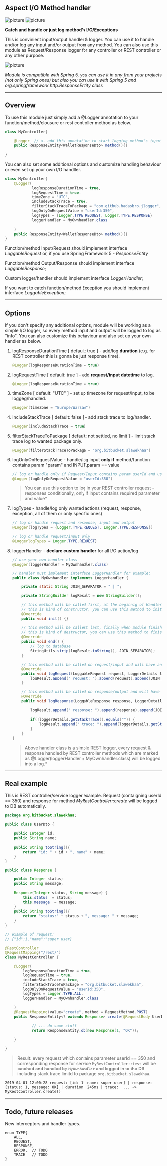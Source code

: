 ## Aspect I/O Method handler


![picture](https://img.shields.io/badge/Java-11.0.1-green)
![picture](https://img.shields.io/badge/aspectj-1.9.2-%23FF453C.svg)

**Catch and handle or just log method's I/O/Exceptions**

This is convinient input/output handler & logger. You can use it to handle and/or log any input and/or output from any method. You can also use this module as Request/Response logger for any controller or REST controller or any other purpose.


![picture](/jlogger/files/jlogger.png)


*Module is compatible with Spring 5, you can use it in any from your projects (not only Spring ones) but also you can use it with Spring 5 and org.springframework.http.ResponseEntity class*

---

## Overview

To use this module just simply add a @Logger annotation to your function/method/clousure or rest controller method as below.

```java
class MyController{

    @Logger  // <- add this annotation to start logging method's input and output
    public ResponseEntity<WalletResponseDto> method(){}
    
}
```

You can also set some additional options and customize handling behaviour or even set up your own I/O handller.
    
```java
class MyController{    
    @Logger(
            logResponseDurationTime = true,
            logRequestTime = true,
            timeZone = "UTC",
            includeStackTrace = true,
            filterStackTraceToPackage = "com.github.hadasbro.jlogger",
            logOnlyOnRequestValue = "userId:350",
            logTypes = {Logger.TYPE.REQUEST, Logger.TYPE.RESPONSE}
            loggerHandler = MyOwnhandler.class
    
    )
    public ResponseEntity<WalletResponseDto> method(){}
}
```

Function/method Input/Request should implement interface *LoggableRequest* or, if you use Spring Framework 5 - *ResponseEntity*
 
Function/method Output/Response should implement interface *LoggableResponse*;

Custom logger/handler should implement interface *LoggerHandler*;

If you want to catch function/method Exception you should implement interface *LoggableException*;

---

## Options

If you don't specify any additional options, module will be working as a simple I/O logger, so every method input and output will be logged to log as "info". You can also customize this behaviour and also set up your own handler as below.

1. logResponseDurationTime [ default: true ] - add/log **duration** (e.g. for REST controller this is gonna be just response time).
	    
    ```java
    @Logger(logResponseDurationTime = true)
    ```
		
2. logRequestTime [ default: true ] - add **request/input datetime** to log.
	
    ```java
    @Logger(logResponseDurationTime = true)
    ```
	
3. timeZone [ default: "UTC" ] - set up timezone for request/input, to be loggeg/handled.
	
    ```java
    @Logger(timeZone = "Europe/Warsaw")
    ```

4. includeStackTrace [ default: false ] - add stack trace to log/handler.
	
    ```java 
    @Logger(includeStackTrace = true)
    ```

5. filterStackTraceToPackage [ default: not settled, no limit ] - limit stack trace log to wanted package only.
	
    ```java
    @Logger(filterStackTraceToPackage = "org.bitbucket.slawekhaa")
    ```

6. logOnlyOnRequestValue - handle/log input **only if** method/function contains param "param" and INPUT.param == value
        
    ```java
    // log or handle only if Request/Input contains param userId and userId == 250, otherwise ommit
    @Logger(logOnlyOnRequestValue = "userId:350")
    ```

    > You can use this option to log in your REST controller request - responses conditionally, only if input contains required parameter and value*

7. logTypes - handle/log only wanted actions (request, response, exception, all of them or only specific ones)
	
    ```java
    // log or handle request and response, input and output
    @Logger(logTypes = {Logger.TYPE.REQUEST, Logger.TYPE.RESPONSE}) 
    
    // log or handle request/input only
    @LoggerlogTypes = Logger.TYPE.REQUEST)
    ```

8. loggerHandler - **declare custom handler** for all I/O action/log

    ```java
    // use your own handler class
    @Logger(loggerHandler = MyOwnhandler.class) 
    
    // handler must implement interface LoggerHandler for example:
    public class MyOwnhandler implements LoggerHandler {
    
        private static String JOIN_SEPARATOR = " | ";
    
        private StringBuilder logResult = new StringBuilder();
    
        // this method will be called first, at the beginnig of Handler creation
        // this is kind of constructor, you can use this method to init your handler
        @Override
        public void init() {}
    
        // this method will be callest last, finally when module finish work
        // this is kind of destructor, you can use this method to finish work, e.g. to log result etc.
        @Override
        public void end() {
            // log to database
            StringUtils.strip(logResult.toString(), JOIN_SEPARATOR);
        }
    
        // this method will be called on request/input and will have an input object injested as a parameter
        @Override
        public void logRequest(LoggableRequest request, LoggerDetails loggerDetails) {
            logResult.append(" request: ").append(request).append(JOIN_SEPARATOR);
        }
    
        // this method will be called on response/output and will have an output object injested as a parameter
        @Override
        public void logResponse(LoggableResponse response, LoggerDetails loggerDetails) {
        
            logResult.append(" response: ").append(response).append(JOIN_SEPARATOR);
        
            if(!loggerDetails.getStackTrace().equals("")) {
                logResult.append(" trace: ").append(loggerDetails.getStackTrace());
            }
        }
    }
    ```

    > Above handler class is a simple REST logger, every request & response handled by REST controller methods which are marked as @Logger(loggerHandler = MyOwnhandler.class) will be logged into a log.*

---

## Real example

This is REST controller/service logger example. 
Request (contaigning userId == 350) and response for method *MyRestController::create* will be logged to DB automatically.


```java
package org.bitbucket.slawekhaa;

public class UserDto {

    public Integer id;
    public String name;
    
    public String toString(){
        return "id: " + id + ", name" + name;
    }
}

public class Response {

    public Integer status;
    public String message;
    
    Response(Integer status, String message) {
        this.status  = status;
        this.message  = message;
    }
    public String toString(){
        return "status:" + status + ", message: " + message;
    }
}

// example of request:
// {"id":1,"name":"super user}

@RestController
@RequestMapping("/rest/")
class MyRestController {

    @Logger(
        logResponseDurationTime = true,
        logRequestTime = true,
        includeStackTrace = true,
        filterStackTraceToPackage = "org.bitbucket.slawekhaa",
        logOnlyOnRequestValue = "userId:350",
        logTypes = Logger.TYPE.ALL, 
        loggerHandler = MyOwnhandler.class

    )
    @RequestMapping(value="create", method = RequestMethod.POST)
    public ResponseEntity<? extends Response> create(@RequestBody UserDto user) {

            // ... do some stuff
            return ResponseEntity.ok(new Response(1, "OK"));

    }
    
}
```


> Result: every request which contains parameter userId == 350 and corresponding response for service `MyRestController::test` will be catched and handled by `MyOwnhandler` and logged in to the DB including stack trace limitd to package `org.bitbucket.slawekhaa`.


    2019-04-01 12:00:28 request: [id: 1, name: super user] | response: [status: 1, message: OK] | duration: 245ms | trace:  ... -> MyRestController.create()
    
---

## Todo, future releases

New interceptors and handler types.

    enum TYPE{
        ALL,
        REQUEST,
        RESPONSE,
        ERROR,  // TODO
        TRACE   // TODO
    }
